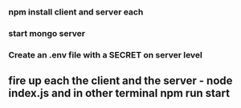 ### npm install client and server each
### start mongo server
### Create an .env file with a SECRET on server level
## fire up each the client and the server - node index.js and in other terminal npm run start

